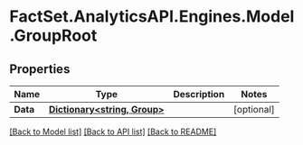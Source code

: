 # FactSet.AnalyticsAPI.Engines.Model.GroupRoot
## Properties

Name | Type | Description | Notes
------------ | ------------- | ------------- | -------------
**Data** | [**Dictionary&lt;string, Group&gt;**](Group.md) |  | [optional] 

[[Back to Model list]](../README.md#documentation-for-models) [[Back to API list]](../README.md#documentation-for-api-endpoints) [[Back to README]](../README.md)

